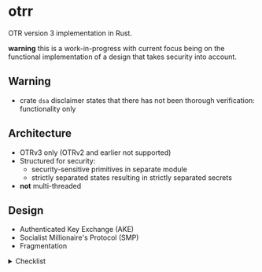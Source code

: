 # otrr

OTR version 3 implementation in Rust.

__warning__ this is a work-in-progress with current focus being on the functional implementation of a design that takes security into account.

## Warning

- crate `dsa` disclaimer states that there has not been thorough verification: functionality only

## Architecture

- OTRv3 only (OTRv2 and earlier not supported)
- Structured for security:
  - security-sensitive primitives in separate module
  - strictly separated states resulting in strictly separated secrets
- __not__ multi-threaded

## Design

- Authenticated Key Exchange (AKE)
- Socialist Millionaire's Protocol (SMP)
- Fragmentation

<details>
  <summary>Checklist</summary>

> ☐: feature, ☑: implemented, ✔: verified

__Functionality__:

- ☐ Authenticated Key Exchange (AKE)
- ☐ Socialist Millionaire's Protocol (SMP)
- ☐ Extra Symmetric Key
  - __Known issue__: there is no convention on how this key should be used.
- ☑ Fragmentation:
  - ☑ Assemble fragments of incoming message.
  - ☐ Fragment outgoing messages.

__Operational__:
- ☐ ...

__Developmental__:

- ☐ Error do not propagate too far s.t. details leak to the client.
- ☐ Threading design choices and in-logic callbacks (into client) are not too restricting (i.e. cause problems)
- ☐ Need thread-safety for top-level API?
- ☐ ...
</details>
